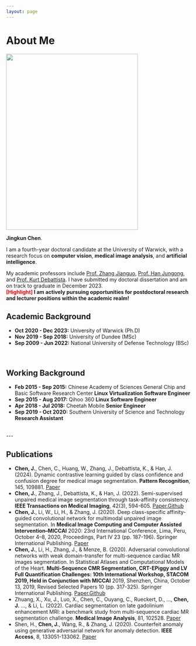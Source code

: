 ```yaml
---
layout: page
---
```


# About Me

<img src="https://github.com//xxx.jpg" class="floatpic" width="360" height="480">

**Jingkun Chen**.

I am a fourth-year doctoral candidate at the University of Warwick, with a research focus on **computer vision**, **medical image analysis**, and **artificial intelligence**. 

My academic professors include [Prof. Zhang Jianguo](https://scholar.google.com/citations?user=ypSmZtIAAAAJ&hl=zh-CN), [Prof. Han Jungong](https://scholar.google.com/citations?user=hNi1gxAAAAAJ&hl=zh-CN), and [Prof. Kurt Debattista](https://scholar.google.co.uk/citations?user=8-E4ButRvbwC&hl=en). I have submitted my doctoral dissertation and am on track to graduate in December 2023.  
**<font color='red'>[Highlight]</font> I am actively pursuing opportunities for postdoctoral research and lecturer positions within the academic realm!**
<br>

## Academic Background
- **Oct 2020 - Dec 2023:** University of Warwick (Ph.D)
- **Nov 2019 - Sep 2018:** University of Dundee (MSc)
- **Sep 2009 - Jun 2022:** National University of Defense Technology (BSc)
<br>

## Working Background
- **Feb 2015 - Sep 2015:** Chinese Academy of Sciences General Chip and Basic Software Research Center **Linux Virtualization Software Engineer**
- **Sep 2015 - Aug 2017:** Qihoo 360 **Linux Software Engineer**
- **Apr 2018 - Jul 2018:** Cheetah Mobile **Senior Engineer**
- **Sep 2019 - Oct 2020:** Southern University of Science and Technology **Research Assistant**
<br>
---

## Publications

- **Chen, J.**, Chen, C., Huang, W., Zhang, J., Debattista, K., & Han, J. (2024). Dynamic contrastive learning guided by class confidence and confusion degree for medical image segmentation. **Pattern Recognition**, 145, 109881. [Paper](https://scholar.google.com/scholar?hl=zh-CN&as_sdt=0%2C33&q=Dynamic+contrastive+learning+guided+by+class+confidence+and+confusion+degree+for+medical+image+segmentation&btnG=)
- **Chen, J.**, Zhang, J., Debattista, K., & Han, J. (2022). Semi-supervised unpaired medical image segmentation through task-affinity consistency. **IEEE Transactions on Medical Imaging**, 42(3), 594-605. [Paper](https://wrap.warwick.ac.uk/170166/1/WRAP-semi-supervised-unpaired-medical-image-segmentation-through-task-affinity-consistency-2022.pdf),[Github](https://github.com/jingkunchen/TAC)
- **Chen, J.**, Li, W., Li, H., & Zhang, J. (2020). Deep class-specific affinity-guided convolutional network for multimodal unpaired image segmentation. In **Medical Image Computing and Computer Assisted Intervention–MICCAI** 2020: 23rd International Conference, Lima, Peru, October 4–8, 2020, Proceedings, Part IV 23 (pp. 187-196). Springer International Publishing. [Paper](https://arxiv.org/pdf/2101.01513)
- **Chen, J.**, Li, H., Zhang, J., & Menze, B. (2020). Adversarial convolutional networks with weak domain-transfer for multi-sequence cardiac MR images segmentation. In Statistical Atlases and Computational Models of the Heart. **Multi-Sequence CMR Segmentation, CRT-EPiggy and LV Full Quantification Challenges: 10th International Workshop, STACOM 2019, Held in Conjunction with MICCAI** 2019, Shenzhen, China, October 13, 2019, Revised Selected Papers 10 (pp. 317-325). Springer International Publishing. [Paper](https://arxiv.org/pdf/1908.09298),[Github](https://github.com/jingkunchen/MS-CMR_miccai_2019)
- Zhuang, X., Xu, J., Luo, X., Chen, C., Ouyang, C., Rueckert, D., ..., **Chen, J.** ..., & Li, L. (2022). Cardiac segmentation on late gadolinium enhancement MRI: a benchmark study from multi-sequence cardiac MR segmentation challenge. **Medical Image Analysis**, 81, 102528. [Paper](https://arxiv.org/pdf/2006.12434)
- Shen, H., **Chen, J.**, Wang, R., & Zhang, J. (2020). Counterfeit anomaly using generative adversarial network for anomaly detection. **IEEE Access**, 8, 133051-133062. [Paper](https://ieeexplore.ieee.org/stamp/stamp.jsp?arnumber=9144563)
